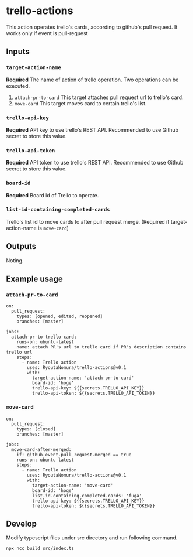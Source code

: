 # trello-actions

This action operates trello's cards, according to github's pull request.
It works only if event is pull-request

## Inputs

### `target-action-name`
**Required** The name of action of trello operation. Two operations can be executed.
1. `attach-pr-to-card` This target attaches pull request url to trello's card.
2. `move-card` This target moves card to certain trello's list.

### `trello-api-key`
**Required** API key to use trello's REST API. Recommended to use Github secret to store this value.

### `trello-api-token`
**Required** API token to use trello's REST API. Recommended to use Github secret to store this value.

### `board-id`
**Required** Board id of Trello to operate.

### `list-id-containing-completed-cards`
Trello's list id to move cards to after pull request merge.
(Required if target-action-name is `move-card`)

## Outputs

Noting.

## Example usage

### `attach-pr-to-card`
```
on: 
  pull_request:
    types: [opened, edited, reopened]
    branches: [master]

jobs:
  attach-pr-to-trello-card:
    runs-on: ubuntu-latest
    name: attach PR's url to trello card if PR's description contains trello url
    steps:
      - name: Trello action
        uses: RyoutaNomura/trello-actions@v0.1
        with:
          target-action-name: 'attach-pr-to-card'
          board-id: 'hoge'
          trello-api-key: ${{secrets.TRELLO_API_KEY}}
          trello-api-token: ${{secrets.TRELLO_API_TOKEN}}
```

### `move-card`
```
on: 
  pull_request:
    types: [closed]
    branches: [master]

jobs:
  move-card-after-merged:
    if: github.event.pull_request.merged == true
    runs-on: ubuntu-latest
    steps:
      - name: Trello action
        uses: RyoutaNomura/trello-actions@v0.1
        with:
          target-action-name: 'move-card'
          board-id: 'hoge'
          list-id-containing-completed-cards: 'fuga'
          trello-api-key: ${{secrets.TRELLO_API_KEY}}
          trello-api-token: ${{secrets.TRELLO_API_TOKEN}}
```

## Develop

Modify typescript files under src directory and run following command.
```
npx ncc build src/index.ts
```
